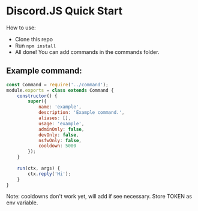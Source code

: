 # Discord.JS Quick Start

How to use:
 - Clone this repo
 - Run `npm install`
 - All done! You can add commands in the commands folder.

## Example command:
```js
const Command = require('../command');
module.exports = class extends Command {
    constructor() {
        super({
            name: 'example',
            description: 'Example command.',
            aliases: [],
            usage: 'example',
            adminOnly: false,
            devOnly: false,
            nsfwOnly: false,
            cooldown: 5000
        });
    }
    
    run(ctx, args) {
        ctx.reply('Hi');
    }
}
```

Note: cooldowns don't work yet, will add if see necessary.
Store TOKEN as env variable.
